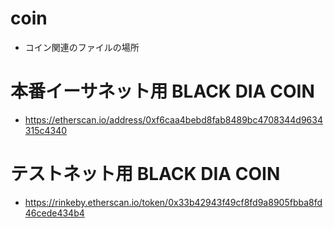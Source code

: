 # coin

* コイン関連のファイルの場所

# 本番イーサネット用 BLACK DIA COIN

* https://etherscan.io/address/0xf6caa4bebd8fab8489bc4708344d9634315c4340

# テストネット用 BLACK DIA COIN

* https://rinkeby.etherscan.io/token/0x33b42943f49cf8fd9a8905fbba8fd46cede434b4
